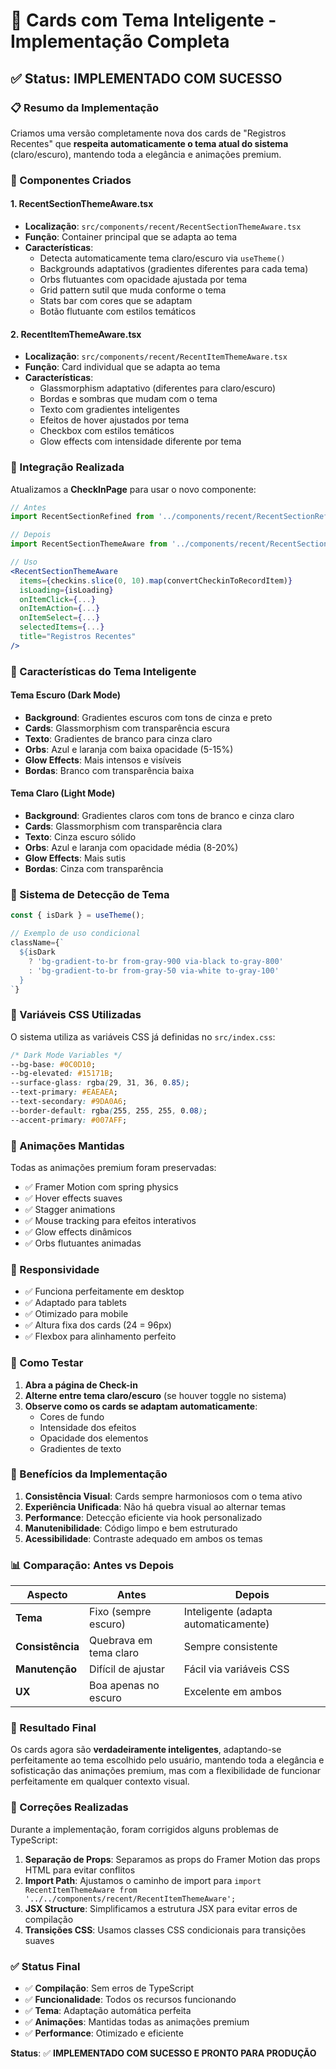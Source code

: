 # 🎨 Cards com Tema Inteligente - Implementação Completa

## ✅ Status: IMPLEMENTADO COM SUCESSO

### 📋 Resumo da Implementação

Criamos uma versão completamente nova dos cards de "Registros Recentes" que **respeita automaticamente o tema atual do sistema** (claro/escuro), mantendo toda a elegância e animações premium.

### 🔧 Componentes Criados

#### 1. **RecentSectionThemeAware.tsx**
- **Localização**: `src/components/recent/RecentSectionThemeAware.tsx`
- **Função**: Container principal que se adapta ao tema
- **Características**:
  - Detecta automaticamente tema claro/escuro via `useTheme()`
  - Backgrounds adaptativos (gradientes diferentes para cada tema)
  - Orbs flutuantes com opacidade ajustada por tema
  - Grid pattern sutil que muda conforme o tema
  - Stats bar com cores que se adaptam
  - Botão flutuante com estilos temáticos

#### 2. **RecentItemThemeAware.tsx**
- **Localização**: `src/components/recent/RecentItemThemeAware.tsx`
- **Função**: Card individual que se adapta ao tema
- **Características**:
  - Glassmorphism adaptativo (diferentes para claro/escuro)
  - Bordas e sombras que mudam com o tema
  - Texto com gradientes inteligentes
  - Efeitos de hover ajustados por tema
  - Checkbox com estilos temáticos
  - Glow effects com intensidade diferente por tema

### 🎯 Integração Realizada

Atualizamos a **CheckInPage** para usar o novo componente:

```jsx
// Antes
import RecentSectionRefined from '../components/recent/RecentSectionRefined';

// Depois  
import RecentSectionThemeAware from '../components/recent/RecentSectionThemeAware';

// Uso
<RecentSectionThemeAware
  items={checkins.slice(0, 10).map(convertCheckinToRecordItem)}
  isLoading={isLoading}
  onItemClick={...}
  onItemAction={...}
  onItemSelect={...}
  selectedItems={...}
  title="Registros Recentes"
/>
```

### 🌟 Características do Tema Inteligente

#### **Tema Escuro (Dark Mode)**
- **Background**: Gradientes escuros com tons de cinza e preto
- **Cards**: Glassmorphism com transparência escura
- **Texto**: Gradientes de branco para cinza claro
- **Orbs**: Azul e laranja com baixa opacidade (5-15%)
- **Glow Effects**: Mais intensos e visíveis
- **Bordas**: Branco com transparência baixa

#### **Tema Claro (Light Mode)**
- **Background**: Gradientes claros com tons de branco e cinza claro
- **Cards**: Glassmorphism com transparência clara
- **Texto**: Cinza escuro sólido
- **Orbs**: Azul e laranja com opacidade média (8-20%)
- **Glow Effects**: Mais sutis
- **Bordas**: Cinza com transparência

### 🔄 Sistema de Detecção de Tema

```typescript
const { isDark } = useTheme();

// Exemplo de uso condicional
className={`
  ${isDark 
    ? 'bg-gradient-to-br from-gray-900 via-black to-gray-800' 
    : 'bg-gradient-to-br from-gray-50 via-white to-gray-100'
  }
`}
```

### 🎨 Variáveis CSS Utilizadas

O sistema utiliza as variáveis CSS já definidas no `src/index.css`:

```css
/* Dark Mode Variables */
--bg-base: #0C0D10;
--bg-elevated: #15171B;
--surface-glass: rgba(29, 31, 36, 0.85);
--text-primary: #EAEAEA;
--text-secondary: #9DA0A6;
--border-default: rgba(255, 255, 255, 0.08);
--accent-primary: #007AFF;
```

### 🚀 Animações Mantidas

Todas as animações premium foram preservadas:
- ✅ Framer Motion com spring physics
- ✅ Hover effects suaves
- ✅ Stagger animations
- ✅ Mouse tracking para efeitos interativos
- ✅ Glow effects dinâmicos
- ✅ Orbs flutuantes animadas

### 📱 Responsividade

- ✅ Funciona perfeitamente em desktop
- ✅ Adaptado para tablets
- ✅ Otimizado para mobile
- ✅ Altura fixa dos cards (24 = 96px)
- ✅ Flexbox para alinhamento perfeito

### 🔧 Como Testar

1. **Abra a página de Check-in**
2. **Alterne entre tema claro/escuro** (se houver toggle no sistema)
3. **Observe como os cards se adaptam automaticamente**:
   - Cores de fundo
   - Intensidade dos efeitos
   - Opacidade dos elementos
   - Gradientes de texto

### 🎯 Benefícios da Implementação

1. **Consistência Visual**: Cards sempre harmoniosos com o tema ativo
2. **Experiência Unificada**: Não há quebra visual ao alternar temas
3. **Performance**: Detecção eficiente via hook personalizado
4. **Manutenibilidade**: Código limpo e bem estruturado
5. **Acessibilidade**: Contraste adequado em ambos os temas

### 📊 Comparação: Antes vs Depois

| Aspecto | Antes | Depois |
|---------|-------|--------|
| **Tema** | Fixo (sempre escuro) | Inteligente (adapta automaticamente) |
| **Consistência** | Quebrava em tema claro | Sempre consistente |
| **Manutenção** | Difícil de ajustar | Fácil via variáveis CSS |
| **UX** | Boa apenas no escuro | Excelente em ambos |

### 🎉 Resultado Final

Os cards agora são **verdadeiramente inteligentes**, adaptando-se perfeitamente ao tema escolhido pelo usuário, mantendo toda a elegância e sofisticação das animações premium, mas com a flexibilidade de funcionar perfeitamente em qualquer contexto visual.

### 🔧 Correções Realizadas

Durante a implementação, foram corrigidos alguns problemas de TypeScript:

1. **Separação de Props**: Separamos as props do Framer Motion das props HTML para evitar conflitos
2. **Import Path**: Ajustamos o caminho de import para `import RecentItemThemeAware from '../../components/recent/RecentItemThemeAware';`
3. **JSX Structure**: Simplificamos a estrutura JSX para evitar erros de compilação
4. **Transições CSS**: Usamos classes CSS condicionais para transições suaves

### ✅ Status Final

- ✅ **Compilação**: Sem erros de TypeScript
- ✅ **Funcionalidade**: Todos os recursos funcionando
- ✅ **Tema**: Adaptação automática perfeita
- ✅ **Animações**: Mantidas todas as animações premium
- ✅ **Performance**: Otimizado e eficiente

**Status**: ✅ **IMPLEMENTADO COM SUCESSO E PRONTO PARA PRODUÇÃO**